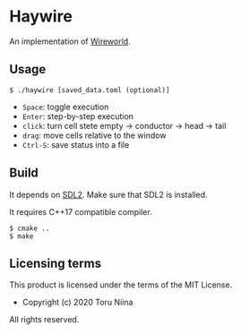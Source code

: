 # Haywire

An implementation of [Wireworld](https://en.wikipedia.org/wiki/Wireworld).

## Usage

```console
$ ./haywire [saved_data.toml (optional)]
```

- `Space`: toggle execution
- `Enter`: step-by-step execution
- `click`: turn cell stete empty -> conductor -> head -> tail
- `drag`: move cells relative to the window
- `Ctrl-S`: save status into a file

## Build

It depends on [SDL2](https://www.libsdl.org/). Make sure that SDL2 is installed.

It requires C++17 compatible compiler.

```console
$ cmake ..
$ make
```

## Licensing terms

This product is licensed under the terms of the MIT License.

- Copyright (c) 2020 Toru Niina

All rights reserved.
